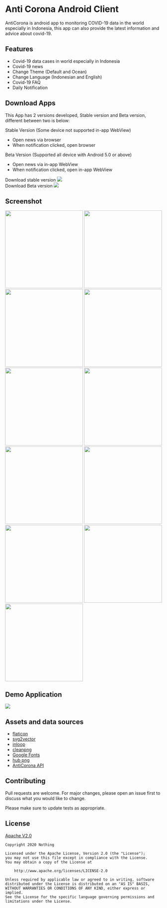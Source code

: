 # Anti Corona Android Client

AntiCorona is android app to monitoring COVID-19 data in the world especially in Indonesia, this app can also provide the latest information and advice about covid-19.

## Features
* Covid-19 data cases in world especially in Indonesia
* Covid-19 news
* Change Theme (Default and Ocean)
* Change Language (Indonesian and English)
* Covid-19 FAQ
* Daily Notification

## Download Apps
This App has 2 versions developed, Stable version and Beta version, different between two is below:

Stable Version (Some device not supported in-app WebView)
* Open news via browser
* When notification clicked, open browser

Beta Version (Supported all device with Android 5.0 or above)
* Open news via in-app WebView
* When notification clicked, open in-app WebView

Download stable version [![](images/download.png)](https://drive.google.com/file/d/1Zy5EIN-n-ymIj49e5Oge7g4peJUN6YZO/view)<br>
Download Beta version [![](images/download.png)](https://drive.google.com/file/d/1l2J1xz2Wd4fOOx0xxQ0PJpMYYP1zCDOS/view)

## Screenshot
<img src="images/1.jpg" width="250px"/> <img src="images/2.jpg" width="250px"/> <img src="images/3.jpg" width="250px"/> <img src="images/4.jpg" width="250px"/> <img src="images/5.jpg" width="250px"/> <img src="images/6.jpg" width="250px"/> <img src="images/7.jpg" width="250px"/> <img src="images/8.jpg" width="250px"/> <img src="images/9.jpg" width="250px"/> <img src="images/10.jpg" width="250px"/> <img src="images/11.jpg" width="250px"/>

## Demo Application
[![](images/youtube.png)](https://youtu.be/LA7u5Zhux2A)

## Assets and data sources
* [flaticon](https://flaticon.com)
* [svg2vector](https://svg2vector.com)
* [inloop](https://inloop.github.io)
* [cleanpng](https://cleanpng.com)
* [Google Fonts](https://fonts.google.com)
* [hub png](https://hubpng.com)
* [AntiCorona API](https://github.com/nothing2512/AntiCoronaAPI)

## Contributing
Pull requests are welcome. For major changes, please open an issue first to discuss what you would like to change.

Please make sure to update tests as appropriate.

## License
[Apache V2.0](https://www.apache.org/licenses/LICENSE-2.0)
```$xslt
Copyright 2020 Nothing

Licensed under the Apache License, Version 2.0 (the "License");
you may not use this file except in compliance with the License.
You may obtain a copy of the License at

    http://www.apache.org/licenses/LICENSE-2.0

Unless required by applicable law or agreed to in writing, software
distributed under the License is distributed on an "AS IS" BASIS,
WITHOUT WARRANTIES OR CONDITIONS OF ANY KIND, either express or implied.
See the License for the specific language governing permissions and
limitations under the License.
```